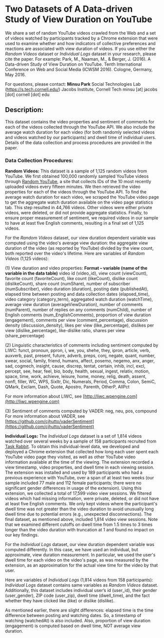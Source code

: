 # Two Datasets of A Data-driven Study of View Duration on YouTube
We share a set of random YouTube videos crawled from the Web and a set of videos watched by participants tracked by a Chrome extension that were used to examine whether and how indicators of collective preferences and reactions are associated with view duration of videos.
If you use either the *Random Videos* dataset or *Individual Logs* dataset in your research, please cite the paper. For example: 
Park, M., Naaman, M., & Berger, J. (2016). A Data-driven Study of View Duration on YouTube. Tenth International Conference on Web and Social Media (ICWSM 2016). Cologne, Germany, May 2016.

For questions, please contact: 
**Minsu Park**
Social Technologies Lab (https://s.tech.cornell.edu/)
Jacobs Institute, Cornell Tech
minsu [at] jacobs [dot] cornell [dot] edu 

## Description:
This dataset contains the video properties and sentiment of comments for each of the videos collected through the YouTube API. We also include the average watch duration for each video (for both randomly selected videos and videos watched by our participants) and dwell time of individual users. Details of the data collection and process procedures are provided in the paper.

### Data Collection Procedures:
**Random Videos:**
This dataset is a sample of 1,125 random videos from YouTube. We first obtained 100,000 randomly sampled YouTube videos through [Random YouTube]( http://randomyoutube.net), a site that collects IDs of the 10 most recently uploaded videos every fifteen minutes. We then retrieved the video properties for each of the videos through the YouTube API. To find the average watch duration for each video, we scraped the YouTube video page to get the aggregate watch duration available on the video page statistics tab. This step resulted in 44,766 videos. Other videos were either private videos, were deleted, or did not provide aggregate statistics. Finally, to ensure proper measurement of sentiment, we required videos in our sample to have at least five English comments, resulting in a final set of 1,125 videos.

For the *Random Videos* dataset, our view duration dependent variable was computed using the video's average view duration: the aggregate view duration of the video (as reported by YouTube) divided by the view count, both reported over the video's lifetime.
Here are variables of *Random Videos* (1,125 videos):

(1) View duration and video properties:
**Format – variable (name of the variable in the data table)**
video id (video_id), view count (viewCount), favorite count (favoriteCount), like count (likeCount), dislike count (dislikeCount), share count (numShare), number of subscriber (numSubscriber), video duration (duration), posting date (publishedAt), elapsed time between posting and data collection dates (elapsed_time), video category (category_term), aggregated watch duration (watchTime), average view duration (averageViewDuration), number of comments (numParent), number of replies on any comments (numChild), number of English comments (num_EnglishComments), proportion of view duration (engagement), comments per view (comment_percentage), discussion density (discussion_density), likes per view (like_percentage), dislikes per view (dislike_percentage), like-dislike ratio, shares per view (share_percentage)

(2) Linguistic characteristics of comments including sentiment computed by LIWC:
funct, pronoun, ppron, i, we, you, shehe, they, ipron, article, verb, auxverb, past, present, future, adverb, preps, conj, negate, quant, number, swear, social, family, friend, humans, affect, posemo, negemo, anx, anger, sad, cogmech, insight, cause, discrep, tentat, certain, inhib, incl, excl, percept, see, hear, feel, bio, body, health, sexual, ingest, relativ, motion, space, time, work, achieve, leisure, home, money, relig, death, assent, nonfl, filler, WC, WPS, Sixltr, Dic, Numerals, Period, Comma, Colon, SemiC, QMark, Exclam, Dash, Quote, Apostro, Parenth, OtherP, AllPct

For more information about LIWC, see [http://liwc.wpengine.com](http://liwc.wpengine.com)

(3) Sentiment of comments computed by VADER:
neg, neu, pos, compound
For more information about VADER, see [https://github.com/cjhutto/vaderSentiment](https://github.com/cjhutto/vaderSentiment)

**Individual Logs:**
The *Individual Logs* dataset is a set of 1,814 videos watched over several weeks by a sample of 158 participants recruited from [Task Rabbit](http://taskrabbit.com). To obtain this individual-level data, we developed and deployed a Chrome extension that collected how long each user spent each YouTube video page they visited, as well as other YouTube video information available at the time of the viewing. The extension recorded a view timestamp, video properties, and dwell time in each viewing session. The extension was installed and used by 189 participants who had a previous experience with YouTube, over a span of at least two weeks (our sample included 77 male and 112 female participants; there were no significant gender differences in usage of the extension). Using this extension, we collected a total of 17,599 video view sessions. We filtered videos which had missing information, were private, deleted, or did not have at least five English comments. We only kept videos where the participant's dwell time was not greater than the video duration to avoid unusually long dwell time due to potential errors (e.g., unexpected disconnections). The final dataset, as mentioned above, included 1,814 video view sessions. Note that we examined different cutoffs on dwell time from 1.5 times to 3 times longer than the video duration with truncation at 1 and found no impact on our key findings.

For the *Individual Logs* dataset, our view duration dependent variable was computed differently. In this case, we have used an individual, but approximate, view duration measurement. In particular, we used the user's dwell time for each video on the video's page, as was measured by the extension, as an approximation for the actual view time for the video by that user. 

Here are variables of *Individual Logs* (1,814 videos from 158 participants):
*Individual Logs* dataset contains same variables as *Random Videos* dataset. Additionally, this dataset includes individual user’s id (user_id), their gender (user_gender), ZIP code (user_zip), dwell time (dwell_time), and the fact whether they have clicked like (like) or dislike (dislike). 

As mentioned earlier, there are slight differences: elapsed time is the time difference between posting and watching dates. So, a timestamp of watching (watchedAt) is also included. Also, proportion of view duration (engagement) is computed based on dwell time, NOT average view duration.
		

